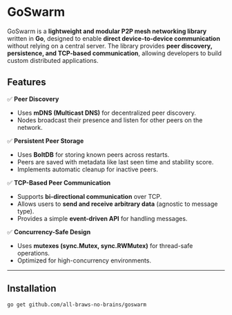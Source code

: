 # GoSwarm

GoSwarm is a **lightweight and modular P2P mesh networking library** written in **Go**, designed to enable **direct device-to-device communication** without relying on a central server. The library provides **peer discovery, persistence, and TCP-based communication**, allowing developers to build custom distributed applications.

## Features

✅ **Peer Discovery**  
- Uses **mDNS (Multicast DNS)** for decentralized peer discovery.  
- Nodes broadcast their presence and listen for other peers on the network.  

✅ **Persistent Peer Storage**  
- Uses **BoltDB** for storing known peers across restarts.  
- Peers are saved with metadata like last seen time and stability score.  
- Implements automatic cleanup for inactive peers.  

✅ **TCP-Based Peer Communication**  
- Supports **bi-directional communication** over TCP.  
- Allows users to **send and receive arbitrary data** (agnostic to message type).  
- Provides a simple **event-driven API** for handling messages.  

✅ **Concurrency-Safe Design**  
- Uses **mutexes (sync.Mutex, sync.RWMutex)** for thread-safe operations.  
- Optimized for high-concurrency environments.  

---

## Installation

```sh
go get github.com/all-braws-no-brains/goswarm